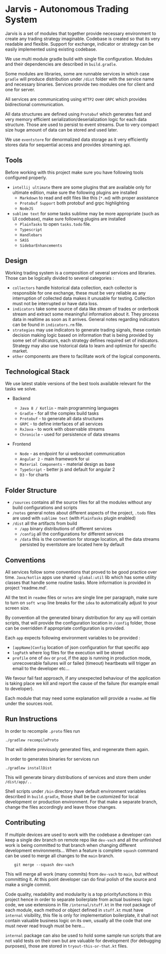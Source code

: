 # Jarvis - Autonomous Trading System

Jarvis is a set of modules that together provide necessary environment to create any trading strategy imaginable. Codebase is created so that its very readable and flexible. Support for exchange, indicator or strategy can be easily implemented using existing codebase.

We use multi module gradle build with single file configuration. Modules and their dependencies are described in `build.gradle`.

Some modules are libraries, some are runnable services in which case `gradle` will produce distribution under `/dist` folder with the service name and necessary binaries. Services provide two modules one for client and one for server.

All services are communicating using `HTTP2` over `GRPC` which provides bidirectional communication.

All data structures are defined using `Protobuf` which generates fast and very memory efficient serialization/deserialization logic for each data structure. Those are used to persist to event streams. Due to very compact size huge amount of data can be stored and used later.

We use `eventstore` for denormalized data storage as it very efficiently stores data for sequential access and provides streaming api.


## Tools

Before working with this project make sure you have following tools configured properly.
* `intellij ultimate` there are some plugins that are available only for ultimate edition,
make sure the following plugins are installed
    * `Markdown` to read and edit files like this (`*.md`) with proper assistance
    * `Protobuf Support` both protobuf and grpc highlighting
    * `NodeJS`
* `sublime text` for some tasks sublime may be more appropriate (such as UI codebase), make sure following plugins are installed
    * `PlainTasks` to open `tasks.todo` file.
    * `Typescript`
    * `Handlebars`
    * `SASS`
    * `SidebarEnhancements`


## Design


 Working trading system is a composition of several services and libraries. Those can be logically divided to several categories :

 * `collectors` handle historical data collection, each collector is responsible for one exchange, these must be very reliable as any interruption of collected data makes it unusable for testing. Collection must not be interrupted or have data loss.
 * `indicators` take some source of data like stream of trades or orderbook stream and extract some meaningful information about it. They process data in realtime as soon as it arrives. General notes regarding indicators
 can be found in `indicators.rm` file.
 * `strategies` may use indicators to generate trading signals, these contain decision making logic based on information that is being provided by some set of indicators, each strategy defines required set of indicators. Strategy may also use historical data to learn and optimize for specific market.
 * `other` components are there to facilitate work of the logical components.


## Technological Stack


We use latest stable versions of the best tools available relevant for the tasks we solve.

* Backend
    * `Java 8 / Kotlin` - main programming languages
    * `Gradle` - for all the complex build tasks
    * `Protobuf` - to generate all data structures
    * `GRPC` - to define interfaces of all services
    * `RxJava` - to work with observable streams
    * `Chronicle` - used for persistence of data streams

* Frontend
    * `Node` - as endpoint for ui websocket communication
    * `Angular 2` - main framework for ui
    * `Material Components` - material design as base
    * `TypeScript` - better js and default for angular 2
    * `D3` - for charts


## Folder Structure


* `/sources` contains all the source files for all the modules without any build configurations and scripts
* `/notes` general notes about different aspects of the project, `.todo` files
are used with `sublime text` (with `PlainTasks` plugin enabled)
* `/dist` all the artifacts from build
    * `/app` binary distributions of different services
    * `/config` all the configurations for different services
    * `/data` this is the convention for storage location, all the data streams persisted by eventstore are located here by default


## Conventions

All services follow some conventions that proved to be good practice over time. `Java/kotlin` apps use shared `:global:util` lib which has some utility classes that handle some routine tasks. More information is provided in project 'readme.md'.

All the text in `readme` files or `notes` are single line per paragraph, make sure to turn on `soft wrap` line breaks for the `idea` to automatically adjust to your screen size.

By convention all the generated binary distribution for any `app` will contain scripts, that will provide the configuration location in `/config` folder, those can be overridden if appropriate configuration is provided.

Each `app` expects following environment variables to be provided :
* `[appName]Config` location of json configuration for that specific app
* `logPath` where log files for the execution will be stored
* `profile` one of `dev` or `prod`, if the app is running in production mode, unrecoverable failures will or failed (timeout) heartbeats will trigger an email to the developer etc...

We favour fail fast approach, if any unexpected behaviour of the application is taking place we kill and report the cause of the failure (for example email to developer).

Each module that may need some explanation will provide a `readme.md` file under the sources root.

## Run Instructions

In order to recompile `.proto` files run

    ./gradlew recompileProto

That will delete previously generated files, and regenerate them again.

In order to generates binaries for services run

    ./gradlew installDist

This will generate binary distributions of services and store them under `/dist/app/..`

Shell scripts under `/bin` directory have default environment variables described in `build.gradle`, those shall be be customized for local development or production environment. For that make a separate branch, change the files accordingly and leave those changes.

## Contributing

If multiple devices are used to work with the codebase a developer can keep a single dev branch on remote repo like `dev-vach` and all the unfinished work is being committed to that branch when changing different development environments... When a feature is complete `squash` command can be used to merge all changes to the `main` branch.

```
    git merge --squash dev-vach
```

This will merge all work (many commits) from `dev-vach` to `main`, but without committing it. At this point developer can do final polish of the source and make a single commit.

Code quality, readability and modularity is a top priorityfunctions in this project hence in order to separate boilerplate from actual business logic code, we use extensions  in file `/internal/stuff.kt` in the root package of each module, each method or object defined in `stuff.kt` must have `internal` visibility, this file is only for implementation boilerplate, it shall not contain valuable business logic on its own, usually all the code that one must never read trough must be here...

`internal` package can also be used to hold some sample run scripts that are not valid tests on their own but are valuable for development (for debugging purposes), those are stored in `tryout-this-or-that.kt` files.